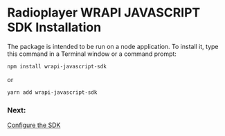 # Radioplayer WRAPI JAVASCRIPT SDK Installation

The package is intended to be run on a node application. To install it, type
this command in a Terminal window or a command prompt:

```bash
npm install wrapi-javascript-sdk
```

or

```bash
yarn add wrapi-javascript-sdk
```

### Next:

[Configure the SDK](configuration.md)
